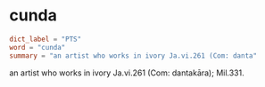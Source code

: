 # cunda

``` toml
dict_label = "PTS"
word = "cunda"
summary = "an artist who works in ivory Ja.vi.261 (Com: danta"
```

an artist who works in ivory Ja.vi.261 (Com: dantakāra); Mil.331.

